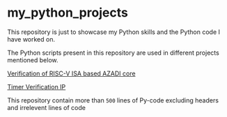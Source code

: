 # my_python_projects

This repository is just to showcase my Python skills and the Python code I have worked on. 

The Python scripts present in this repository are used in different projects mentioned below.

[Verification of RISC-V ISA based AZADI core](https://github.com/merledu/azadi-verify/tree/main/env/core/vendor/core_ibex/riscv_dv_extension)

[Timer Verification IP](https://github.com/merledu/common_peripheral_vips)

This repository contain more than `500` lines of Py-code excluding headers and irrelevent lines of code
